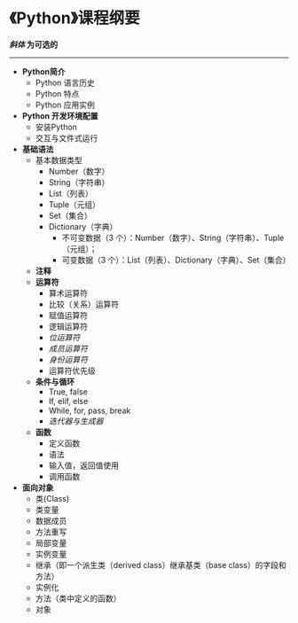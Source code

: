 《Python》课程纲要
===

***斜体* 为可选的** 
***

* **Python简介**
  * Python 语言历史
  * Python 特点
  * Python 应用实例
* **Python 开发环境配置**
  * 安装Python
  * 交互与文件式运行
* **基础语法**
  * 基本数据类型
    * Number（数字）
    * String（字符串）
    * List（列表）
    * Tuple（元组）
    * Set（集合）
    * Dictionary（字典）
      * 不可变数据（3 个）：Number（数字）、String（字符串）、Tuple（元组）；
      * 可变数据（3 个）：List（列表）、Dictionary（字典）、Set（集合）
  * **注释**
  * **运算符**
    * 算术运算符
    * 比较（关系）运算符
    * 赋值运算符
    * 逻辑运算符
    * *位运算符*
    * *成员运算符*
    * *身份运算符*
    * 运算符优先级
  * **条件与循环**
    * True, false
    * If, elif, else
    * While, for, pass, break
    * *迭代器与生成器*
  * **函数**
    * 定义函数
    * 语法
    * 输入值，返回值使用
    * 调用函数
* **面向对象**
  * 类(Class)
  * 类变量
  * 数据成员
  * 方法重写
  * 局部变量
  * 实例变量
  * 继承（即一个派生类（derived class）继承基类（base class）的字段和方法）
  * 实例化
  * 方法（类中定义的函数）
  * 对象
